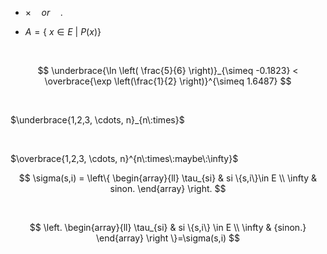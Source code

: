 ---
---


- $\times \quad or \quad .$


- $A=\{\ x \in E \:\lvert\: P(x)\}$
<br/>

$$
\underbrace{\ln \left( \frac{5}{6} \right)}_{\simeq -0.1823}
< \overbrace{\exp \left(\frac{1}{2} \right)}^{\simeq 1.6487}
$$

<br/>

$\underbrace{1,2,3, \cdots, n}_{n\:times}$

<br/>

$\overbrace{1,2,3, \cdots, n}^{n\:times\:maybe\:\infty}$


$$
\sigma(s,i) = \left\{
    \begin{array}{ll}
        \tau_{si} &  si \{s,i\}\in E \\
        \infty & sinon.
    \end{array}
\right.
$$

<br/>

$$
 \left.
    \begin{array}{ll}
        \tau_{si} & si \{s,i\} \in E \\
        \infty & {sinon.}
    \end{array}
\right \}=\sigma(s,i) 
$$